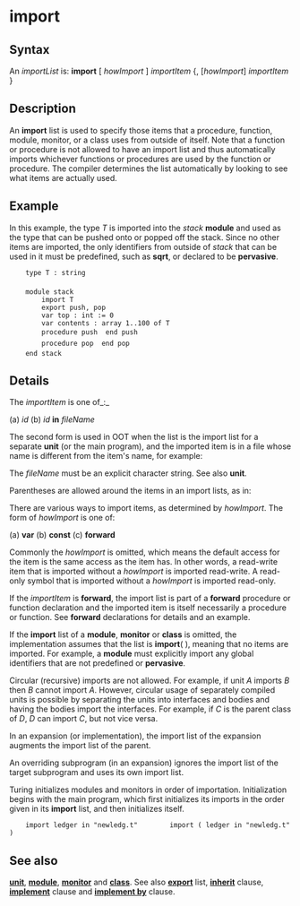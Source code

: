 
# import

## Syntax
An _importList_ is:   **import** [ _howImport_ ] _importItem_          {, [_howImport_] _importItem_ }

## Description
An **import** list is used to specify those items that a procedure, function, module, monitor, or a class uses from outside of itself. Note that a function or procedure is not allowed to have an import list and thus automatically imports whichever functions or procedures are used by the function or procedure. The compiler determines the list automatically by looking to see what items are actually used.


## Example
In this example, the type _T_ is imported into the _stack_ **module** and used as the type that can be pushed onto or popped off the stack. Since no other items are imported, the only identifiers from outside of _stack_ that can be used in it must be predefined, such as **sqrt**, or declared to be **pervasive**.

        type T : string
        
        module stack
            import T
            export push, pop
            var top : int := 0
            var contents : array 1..100 of T
            procedure push  end push
            procedure pop  end pop
        end stack
## Details
The _importItem_ is one of_:_


(a) _id_
(b) _id_ **in** _fileName_


The second form is used in OOT when the list is the import list  for a separate **unit** (or the main program), and the imported item is in a file whose name is different from the item's name, for example:

The _fileName_ must be an explicit character string. See also **unit**.

Parentheses are allowed around the items in an import lists, as in:

There are various ways to import items, as determined by _howImport_. The form of _howImport_ is one of:


(a) **var**
(b) **const**
(c) **forward**


Commonly the _howImport_ is omitted, which means the default access for the item is the same access as the item has. In other words, a read-write item that is imported without a _howImport_ is imported read-write. A read-only symbol that is imported without a _howImport_ is imported read-only.

If the _importItem_ is **forward**, the import list is part of a **forward** procedure or function declaration and the imported item is itself necessarily a procedure or function. See **forward** declarations for details and an example.

If the **import** list of a **module**, **monitor** or **class** is omitted, the implementation assumes that the list is **import**( ), meaning that no items are imported. For example, a **module** must explicitly import any global identifiers that are not predefined or **pervasive**.

Circular (recursive) imports are not allowed. For example, if unit _A_ imports _B_ then _B_ cannot import _A_. However, circular usage of separately compiled units is possible by separating the units into interfaces and bodies and having the bodies import the interfaces. For example, if _C_ is the parent class of _D_, _D_ can import _C_, but not vice versa.

In an expansion (or implementation), the import list of the expansion augments the import list of the parent.

An overriding subprogram (in an expansion) ignores the import list of the target subprogram and uses its own import list.

Turing initializes modules and monitors  in order of importation. Initialization begins with the main program, which first initializes its imports in the order given in its **import** list, and then initializes itself.

        import ledger in "newledg.t"        import ( ledger in "newledg.t" )
## See also
**[unit](unit.html)**, **[module](module.html)**, **[monitor](monitor.html)** and **[class](class.html)**. See also **[export](export.html)** list, **[inherit](inherit.html)** clause, **[implement](implement.html)** clause and **[implement by](implement_by.html)** clause.

